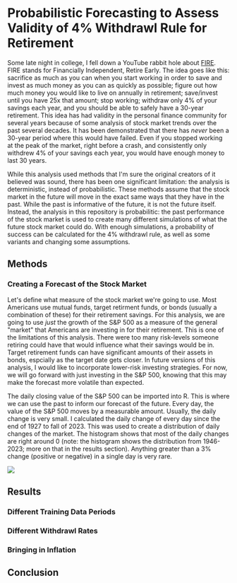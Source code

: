 # Probabilistic Forecasting to Assess Validity of 4% Withdrawl Rule for Retirement

Some late night in college, I fell down a YouTube rabbit hole about [FIRE](https://en.wikipedia.org/wiki/FIRE_movement). FIRE stands for Financially Independent, Retire Early. The idea goes like this: sacrifice as much as you can when you start working in order to save and invest as much money as you can as quickly as possible; figure out how much money you would like to live on annually in retirement; save/invest until you have 25x that amount; stop working; withdraw only 4% of your savings each year, and you should be able to safely have a 30-year retirement. This idea has had validity in the personal finance community for several years because of some analysis of stock market trends over the past several decades. It has been demonstrated that there has *never* been a 30-year period where this would have failed. Even if you stopped working at the peak of the market, right before a crash, and consistently only withdrew 4% of your savings each year, you would have enough money to last 30 years.

While this analysis used methods that I'm sure the original creators of it believed was sound, there has been one significant limitation: the analysis is deterministic, instead of probabilistic. These methods assume that the stock market in the future will move in the exact same ways that they have in the past. While the past is informative of the future, it is not the future itself. Instead, the analysis in this repository is probabilitic: the past performance of the stock market is used to create many different simulations of what the future stock market could do. With enough simulations, a probability of success can be calculated for the 4% withdrawl rule, as well as some variants and changing some assumptions.

## Methods
### Creating a Forecast of the Stock Market
Let's define what measure of the stock market we're going to use. Most Americans use mutual funds, target retirment funds, or bonds (usually a combination of these) for their retirement savings. For this analysis, we are going to use *just* the growth of the S&P 500 as a measure of the general "market" that Americans are investing in for their retirement. This is one of the limitations of this analysis. There were too many risk-levels someone retiring could have that would influence what their savings would be in. Target retirement funds can have significant amounts of their assets in bonds, espcially as the target date gets closer. In future versions of this analysis, I would like to incorporate lower-risk investing strategies. For now, we will go forward with just investing in the S&P 500, knowing that this may make the forecast more volatile than expected.

The daily closing value of the S&P 500 can be imported into R. This is where we can use the past to inform our forecast of the future. Every day, the value of the S&P 500 moves by a measurable amount. Usually, the daily change is very small. I calculated the daily change of every day since the end of 1927 to fall of 2023. This was used to create a distribution of daily changes of the market. The histogram shows that most of the daily changes are right around 0 (note: the histogram shows the distribution from 1946-2023; more on that in the results section). Anything greater than a 3% change (positive or negative) in a single day is very rare. 

![](/safe_withdrawl_rate/blob/main/sp500_dist_graphs/hist_1946.png)

## Results

### Different Training Data Periods

### Different Withdrawl Rates


### Bringing in Inflation


## Conclusion
